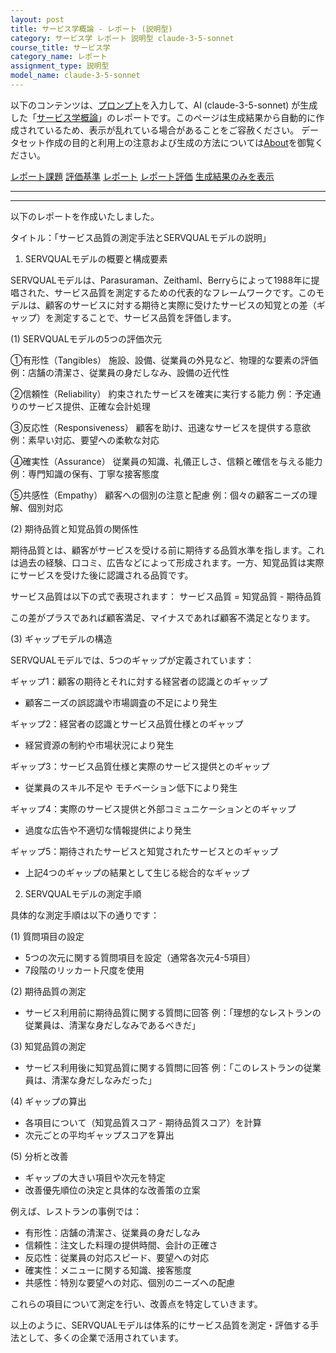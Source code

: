 ```yaml
---
layout: post
title: サービス学概論 - レポート (説明型)
category: サービス学 レポート 説明型 claude-3-5-sonnet
course_title: サービス学
category_name: レポート
assignment_type: 説明型
model_name: claude-3-5-sonnet
---
```


以下のコンテンツは、[プロンプト](https://github.com/takedatoshiyuki/synthetic_assignments/tree/main/generated/サービス学/claude-3-5-sonnet/prompt_レポート-説明型.md)を入力して、AI (claude-3-5-sonnet) が生成した「[サービス学概論](/contents/サービス学/)」のレポートです。このページは生成結果から自動的に作成されているため、表示が乱れている場合があることをご容赦ください。
データセット作成の目的と利用上の注意および生成の方法については[About](/About)を御覧ください。

[レポート課題](../レポート課題-説明型)
[評価基準](../評価基準-説明型)
[レポート](../レポート-説明型)
[レポート評価](../レポート評価-説明型)
[生成結果のみを表示](https://github.com/takedatoshiyuki/synthetic_assignments/tree/main/generated/サービス学/claude-3-5-sonnet/レポート-説明型.md)
  

***
***
  
以下のレポートを作成いたしました。

タイトル：「サービス品質の測定手法とSERVQUALモデルの説明」

1. SERVQUALモデルの概要と構成要素

SERVQUALモデルは、Parasuraman、Zeithaml、Berryらによって1988年に提唱された、サービス品質を測定するための代表的なフレームワークです。このモデルは、顧客のサービスに対する期待と実際に受けたサービスの知覚との差（ギャップ）を測定することで、サービス品質を評価します。

(1) SERVQUALモデルの5つの評価次元

①有形性（Tangibles）
施設、設備、従業員の外見など、物理的な要素の評価
例：店舗の清潔さ、従業員の身だしなみ、設備の近代性

②信頼性（Reliability）
約束されたサービスを確実に実行する能力
例：予定通りのサービス提供、正確な会計処理

③反応性（Responsiveness）
顧客を助け、迅速なサービスを提供する意欲
例：素早い対応、要望への柔軟な対応

④確実性（Assurance）
従業員の知識、礼儀正しさ、信頼と確信を与える能力
例：専門知識の保有、丁寧な接客態度

⑤共感性（Empathy）
顧客への個別の注意と配慮
例：個々の顧客ニーズの理解、個別対応

(2) 期待品質と知覚品質の関係性

期待品質とは、顧客がサービスを受ける前に期待する品質水準を指します。これは過去の経験、口コミ、広告などによって形成されます。一方、知覚品質は実際にサービスを受けた後に認識される品質です。

サービス品質は以下の式で表現されます：
サービス品質 = 知覚品質 - 期待品質

この差がプラスであれば顧客満足、マイナスであれば顧客不満足となります。

(3) ギャップモデルの構造

SERVQUALモデルでは、5つのギャップが定義されています：

ギャップ1：顧客の期待とそれに対する経営者の認識とのギャップ
- 顧客ニーズの誤認識や市場調査の不足により発生

ギャップ2：経営者の認識とサービス品質仕様とのギャップ
- 経営資源の制約や市場状況により発生

ギャップ3：サービス品質仕様と実際のサービス提供とのギャップ
- 従業員のスキル不足や モチベーション低下により発生

ギャップ4：実際のサービス提供と外部コミュニケーションとのギャップ
- 過度な広告や不適切な情報提供により発生

ギャップ5：期待されたサービスと知覚されたサービスとのギャップ
- 上記4つのギャップの結果として生じる総合的なギャップ

2. SERVQUALモデルの測定手順

具体的な測定手順は以下の通りです：

(1) 質問項目の設定
- 5つの次元に関する質問項目を設定（通常各次元4-5項目）
- 7段階のリッカート尺度を使用

(2) 期待品質の測定
- サービス利用前に期待品質に関する質問に回答
例：「理想的なレストランの従業員は、清潔な身だしなみであるべきだ」

(3) 知覚品質の測定
- サービス利用後に知覚品質に関する質問に回答
例：「このレストランの従業員は、清潔な身だしなみだった」

(4) ギャップの算出
- 各項目について（知覚品質スコア - 期待品質スコア）を計算
- 次元ごとの平均ギャップスコアを算出

(5) 分析と改善
- ギャップの大きい項目や次元を特定
- 改善優先順位の決定と具体的な改善策の立案

例えば、レストランの事例では：
- 有形性：店舗の清潔さ、従業員の身だしなみ
- 信頼性：注文した料理の提供時間、会計の正確さ
- 反応性：従業員の対応スピード、要望への対応
- 確実性：メニューに関する知識、接客態度
- 共感性：特別な要望への対応、個別のニーズへの配慮

これらの項目について測定を行い、改善点を特定していきます。

以上のように、SERVQUALモデルは体系的にサービス品質を測定・評価する手法として、多くの企業で活用されています。
